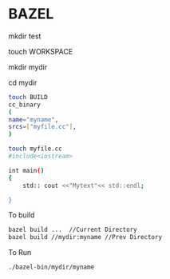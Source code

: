 # BAZEL



mkdir test

touch WORKSPACE

mkdir mydir

cd mydir 
```bash
touch BUILD
cc_binary
(
name="myname",
srcs=["myfile.cc"],
)
```
```bash
touch myfile.cc
#include<iostream>

int main()
{
	std:: cout <<"Mytext"<< std::endl;

}
```

To build 
```bash	
bazel build ...  //Current Directory 
bazel build //mydir:myname //Prev Directory 
```	
	
To Run
```bash	
./bazel-bin/mydir/myname
```

